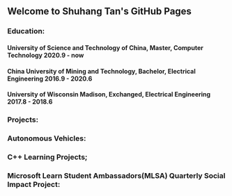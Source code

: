 ## Welcome to Shuhang Tan's GitHub Pages

### Education:
#### University of Science and Technology of China, Master, Computer Technology                         2020.9 - now
#### China University of Mining and Technology, Bachelor, Electrical Engineering                        2016.9 - 2020.6
#### University of Wisconsin Madison, Exchanged, Electrical Engineering                                 2017.8 - 2018.6

### Projects:
### Autonomous Vehicles:
### C++ Learning Projects;
### Microsoft Learn Student Ambassadors(MLSA) Quarterly Social Impact Project:

